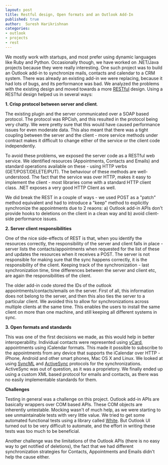 ```yaml
--- 
layout: post
title: Restful design, Open formats and an Outlook Add-In
published: true
author:  Suresh Harikrishnan
categories: 
- outlook 
- projects 
- rest 
--- 
```


We mostly work with startups, and most prefer using dynamic languages
like Ruby and Python. Occasionally though, we have worked on .NET/Java
projects because they were really interesting. One such project was to
build an Outlook add-in to synchronize mails, contacts and calendar to
a CRM system. There was already an existing add-in we were replacing,
because it had lots of bugs, and its performance was bad. We analyzed
the problems with the existing design and moved towards a more
[RESTful](http://en.wikipedia.org/wiki/REST) design. Using a RESTful
design helped us in several ways:

**1. Crisp protocol between server and client**.

The existing plugin and the server communicated over a SOAP based
protocol. The protocol was RPCish, and this resulted in the protocol
being very chatty. We were pretty sure that this would have caused
performance issues for even moderate data. This also meant that there
was a tight coupling between the server and the client - more service
methods under contract makes it difficult to change either of the
service or the client code independently.

To avoid these problems, we exposed the server code as a RESTful web
service. We identified resources (Appointments, Contacts and Emails)
and standard operations available on these - using HTTP verbs
(GET/POST/DELETE/PUT). The behaviour of these methods are
well-understood. The fact that the service was over HTTP, makes it
easy to implement the client - most libraries come with a standard
HTTP client class. .NET exposes a very good HTTP Client as well.

We did break the REST in a couple of ways - we used POST as a "patch"
method equivalent and had to introduce a "keep" method to explicitly
synchronize the appointments due to 2 reaons: a) Outlook add-in APIs
don't provide hooks to deletions on the client in a clean way and b)
avoid client-side performance issues.

**2. Server client responsibilities**

One of the nice side-effects of REST is that, when you identify the
resources correctly, the responsibility of the server and client falls
in place - server lists the contacts/appointments when requested for
the list of these and updates the resources when it receives a
POST. The server is not responsible for making sure that the sync
happens correctly, it is the responsibility of the client. Keeping
track of the synchronization - last synchronization time, time
differences between the server and client etc, are again the
responsibilities of the client.

The older add-in code stored the IDs of the outlook
appointments/contacts/emails on the server. First of all, this
information does not belong to the server, and then this also ties the
server to a particular client. We avoided this to allow for
synchronizations across multiple clients at the same time. This
enables the users to install the same client on more than one machine,
and still keeping all different systems in sync.

**3. Open formats and standards**

This was one of the first decisions we made, as this would help in
better interoperability. Individual contacts were represented using
[vCard](http://en.wikipedia.org/wiki/VCard), appointments using
iCalendar formats. This made it possible to subscribe to the
appointments from any device that supports the iCalendar over HTTP -
iPhone, Android and other smart phones, Mac OS X and Linux. We looked
at using [SyncML](http://en.wikipedia.org/wiki/SyncML) and
[ActiveSync](http://en.wikipedia.org/wiki/ActiveSync) protocols for
the synchronizations. ActiveSync was out of question, as it was a
proprietory. We finally ended up using a custom XML based protocol for
emails and contacts, as there was no easily implementable standards
for them.

**Challenges**

Testing in general was a challenge on this project. Outlook add-in
APIs are basically wrappers over COM based APIs. These COM objects are
inherently untestable. Mocking wasn't of much help, as we were
starting to see unmaintainable tests with very little value. We tried
to get some automated functional tests using a library called
[White](http://white.codeplex.com/). But Outlook UI turned out to be
very difficult to automate, and the effort in writing these tests was
too much to be beneficial.

Another challenge was the limitations of the Outlook APIs (there is no
easy way to get notified of deletions), the fact that we had different
synchronization strategies for Contacts, Appointments and Emails
didn't help the cause either.

